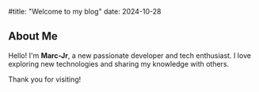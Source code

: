 #title: "Welcome to my blog"
date: 2024-10-28
## About Me
Hello! I'm **Marc-Jr**, a new passionate developer and tech enthusiast. I love exploring new technologies and sharing my knowledge with others.


 
Thank you for visiting!
